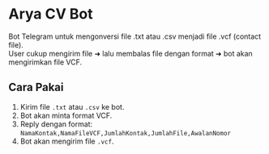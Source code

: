 # Arya CV Bot

Bot Telegram untuk mengonversi file .txt atau .csv menjadi file .vcf (contact file).  
User cukup mengirim file ➜ lalu membalas file dengan format ➜ bot akan mengirimkan file VCF.

## Cara Pakai
1. Kirim file `.txt` atau `.csv` ke bot.
2. Bot akan minta format VCF.
3. Reply dengan format: `NamaKontak,NamaFileVCF,JumlahKontak,JumlahFile,AwalanNomor`
4. Bot akan mengirim file `.vcf`.
